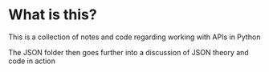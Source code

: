 # What is this?

This is a collection of notes and code regarding working with APIs in Python

The JSON folder then goes further into a discussion of JSON theory and code in action
